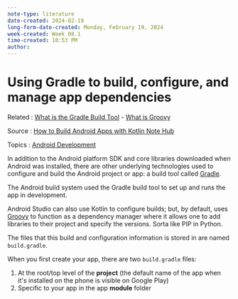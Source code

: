 ```yaml
---
note-type: literature
date-created: 2024-02-19
long-form-date-created: Monday, February 19, 2024
week-created: Week 08.1
time-created: 10:53 PM
author:
---
```


# Using Gradle to build, configure, and manage app dependencies

Related : [What is the Gradle Build Tool](../../2-literature-notes-📝/What%20is%20the%20Gradle%20Build%20Tool.md) - [What is Groovy](../../2-literature-notes-📝/What%20is%20Groovy.md)

Source : [How to Build Android Apps with Kotlin Note Hub](How%20to%20Build%20Android%20Apps%20with%20Kotlin%20Note%20Hub.md)

Topics : [Android Development](../../4-hub-notes-🚉/Android%20Development.md)

In addition to the Android platform SDK and core libraries downloaded when
Android was installed, there are other underlying technologies used to configure
and build the Android project or app: a build tool called [Gradle](Gradle).

The Android build system used the Gradle build tool to set up and runs the app
in development.

Android Studio can also use Kotlin to configure builds; but, by default,
uses [Groovy](Groovy) to function as a dependency manager where it allows one
to add libraries to their project and specify the versions.
Sorta like PIP in Python.

The files that this build and configuration information is stored in
are named `build.gradle`.

When you first create your app, there are two `build.gradle` files:

1. At the root/top level of the **project** (the default name of the app when
   it's installed on the phone is visible on Google Play)
2. Specific to your app in the app **module** folder

